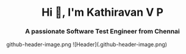 
<h1 align="center">Hi 👋, I'm Kathiravan V P</h1>
<h3 align="center">A passionate Software Test Engineer from Chennai</h3>
github-header-image.png
![Header](.github-header-image.png)
